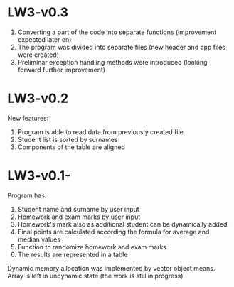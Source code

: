 # LW3-v0.3

1) Converting a part of the code into separate functions (improvement expected later on)
2) The program was divided into separate files (new header and cpp files were created)
3) Preliminar exception handling methods were introduced (looking forward further improvement)


# LW3-v0.2

New features:
1) Program is able to read data from previously created file
2) Student list is sorted by surnames 
3) Components of the table are aligned

# LW3-v0.1-

Program has:
1) Student name and surname by user input
2) Homework and exam marks by user input
3) Homework's mark also as additional student can be dynamically added
4) Final points are calculated according the formula for average and median values 
5) Function to randomize homework and exam marks
6) The results are represented in a table

Dynamic memory allocation was implemented by vector object means. Array is left in undynamic state (the work is still in progress).

